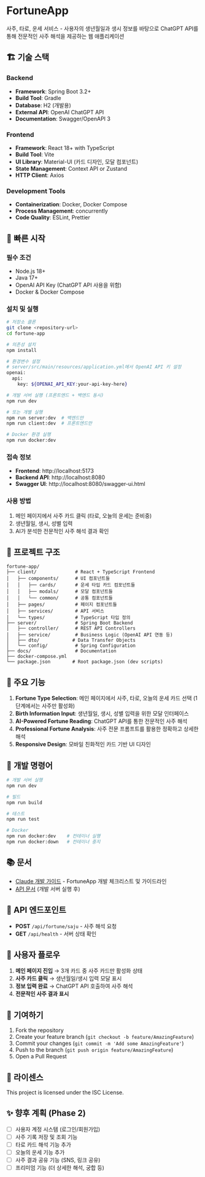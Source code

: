 # FortuneApp

사주, 타로, 운세 서비스 - 사용자의 생년월일과 생시 정보를 바탕으로 ChatGPT API를 통해 전문적인 사주 해석을 제공하는 웹 애플리케이션

## 🏗️ 기술 스택

### Backend
- **Framework**: Spring Boot 3.2+
- **Build Tool**: Gradle
- **Database**: H2 (개발용)
- **External API**: OpenAI ChatGPT API
- **Documentation**: Swagger/OpenAPI 3

### Frontend
- **Framework**: React 18+ with TypeScript
- **Build Tool**: Vite
- **UI Library**: Material-UI (카드 디자인, 모달 컴포넌트)
- **State Management**: Context API or Zustand
- **HTTP Client**: Axios

### Development Tools
- **Containerization**: Docker, Docker Compose
- **Process Management**: concurrently
- **Code Quality**: ESLint, Prettier

## 🚀 빠른 시작

### 필수 조건
- Node.js 18+
- Java 17+
- OpenAI API Key (ChatGPT API 사용을 위함)
- Docker & Docker Compose

### 설치 및 실행

```bash
# 저장소 클론
git clone <repository-url>
cd fortune-app

# 의존성 설치
npm install

# 환경변수 설정
# server/src/main/resources/application.yml에서 OpenAI API 키 설정
openai:
  api:
    key: ${OPENAI_API_KEY:your-api-key-here}

# 개발 서버 실행 (프론트엔드 + 백엔드 동시)
npm run dev

# 또는 개별 실행
npm run server:dev  # 백엔드만
npm run client:dev  # 프론트엔드만

# Docker 환경 실행
npm run docker:dev
```

### 접속 정보
- **Frontend**: http://localhost:5173
- **Backend API**: http://localhost:8080
- **Swagger UI**: http://localhost:8080/swagger-ui.html

### 사용 방법
1. 메인 페이지에서 사주 카드 클릭 (타로, 오늘의 운세는 준비중)
2. 생년월일, 생시, 성별 입력
3. AI가 분석한 전문적인 사주 해석 결과 확인

## 📁 프로젝트 구조

```
fortune-app/
├── client/              # React + TypeScript Frontend
│   ├── components/      # UI 컴포넌트들
│   │   ├── cards/       # 운세 타입 카드 컴포넌트들
│   │   ├── modals/      # 모달 컴포넌트들
│   │   └── common/      # 공통 컴포넌트들
│   ├── pages/           # 페이지 컴포넌트들
│   ├── services/        # API 서비스
│   └── types/           # TypeScript 타입 정의
├── server/              # Spring Boot Backend
│   ├── controller/      # REST API Controllers
│   ├── service/         # Business Logic (OpenAI API 연동 등)
│   ├── dto/            # Data Transfer Objects
│   └── config/          # Spring Configuration
├── docs/                # Documentation
├── docker-compose.yml
└── package.json        # Root package.json (dev scripts)
```

## 🎯 주요 기능

1. **Fortune Type Selection**: 메인 페이지에서 사주, 타로, 오늘의 운세 카드 선택 (1단계에서는 사주만 활성화)
2. **Birth Information Input**: 생년월일, 생시, 성별 입력을 위한 모달 인터페이스
3. **AI-Powered Fortune Reading**: ChatGPT API를 통한 전문적인 사주 해석
4. **Professional Fortune Analysis**: 사주 전문 프롬프트를 활용한 정확하고 상세한 해석
5. **Responsive Design**: 모바일 친화적인 카드 기반 UI 디자인

## 🔧 개발 명령어

```bash
# 개발 서버 실행
npm run dev

# 빌드
npm run build

# 테스트
npm run test

# Docker
npm run docker:dev    # 컨테이너 실행
npm run docker:down   # 컨테이너 중지
```

## 📚 문서

- [Claude 개발 가이드](./CLAUDE.md) - FortuneApp 개발 체크리스트 및 가이드라인
- [API 문서](http://localhost:8080/swagger-ui.html) (개발 서버 실행 후)

## 🔮 API 엔드포인트

- **POST** `/api/fortune/saju` - 사주 해석 요청
- **GET** `/api/health` - 서버 상태 확인

## 🎯 사용자 플로우

1. **메인 페이지 진입** → 3개 카드 중 사주 카드만 활성화 상태
2. **사주 카드 클릭** → 생년월일/생시 입력 모달 표시
3. **정보 입력 완료** → ChatGPT API 호출하여 사주 해석
4. **전문적인 사주 결과 표시**

## 🤝 기여하기

1. Fork the repository
2. Create your feature branch (`git checkout -b feature/AmazingFeature`)
3. Commit your changes (`git commit -m 'Add some AmazingFeature'`)
4. Push to the branch (`git push origin feature/AmazingFeature`)
5. Open a Pull Request

## 📄 라이센스

This project is licensed under the ISC License.

## ✨ 향후 계획 (Phase 2)

- [ ] 사용자 계정 시스템 (로그인/회원가입)
- [ ] 사주 기록 저장 및 조회 기능
- [ ] 타로 카드 해석 기능 추가
- [ ] 오늘의 운세 기능 추가
- [ ] 사주 결과 공유 기능 (SNS, 링크 공유)
- [ ] 프리미엄 기능 (더 상세한 해석, 궁합 등)